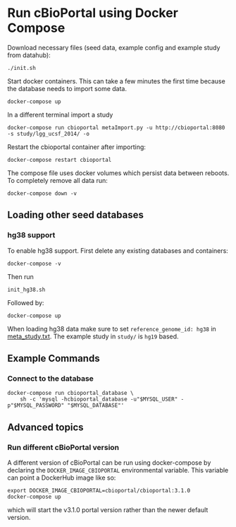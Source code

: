 # Run cBioPortal using Docker Compose
Download necessary files (seed data, example config and example study from
datahub):
```
./init.sh
```

Start docker containers. This can take a few minutes the first time because the
database needs to import some data.
```
docker-compose up
```
In a different terminal import a study
```
docker-compose run cbioportal metaImport.py -u http://cbioportal:8080 -s study/lgg_ucsf_2014/ -o
```

Restart the cbioportal container after importing:
```
docker-compose restart cbioportal
```

The compose file uses docker volumes which persist data between reboots. To completely remove all data run:

```
docker-compose down -v
```

## Loading other seed databases
### hg38 support
To enable hg38 support. First delete any existing databases and containers:
```
docker-compose -v
```
Then run
```
init_hg38.sh
```
Followed by:
```
docker-compose up
```
When loading hg38 data make sure to set `reference_genome_id: hg38` in [meta_study.txt](https://docs.cbioportal.org/5.1-data-loading/data-loading/file-formats#meta-file-4). The example study in `study/` is `hg19` based. 

## Example Commands
### Connect to the database
```
docker-compose run cbioportal_database \
    sh -c 'mysql -hcbioportal_database -u"$MYSQL_USER" -p"$MYSQL_PASSWORD" "$MYSQL_DATABASE"'
```

## Advanced topics
### Run different cBioPortal version

A different version of cBioPortal can be run using docker-compose by declaring the `DOCKER_IMAGE_CBIOPORTAL`
environmental variable. This variable can point a DockerHub image like so:

```
export DOCKER_IMAGE_CBIOPORTAL=cbioportal/cbioportal:3.1.0
docker-compose up
```

which will start the v3.1.0 portal version rather than the newer default version.
